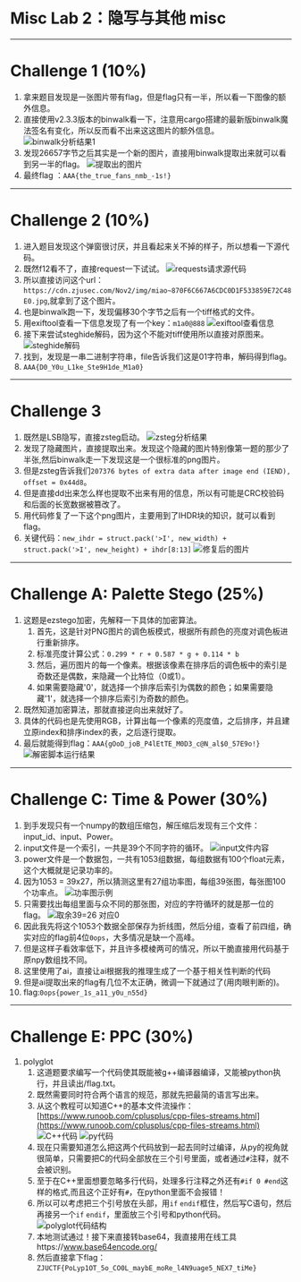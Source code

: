 # Misc Lab 2：隐写与其他 misc

---

# Challenge 1 (10%)
1.  拿来题目发现是一张图片带有flag，但是flag只有一半，所以看一下图像的额外信息。
2.  直接使用v2.3.3版本的binwalk看一下，注意用cargo搭建的最新版binwalk魔法签名有变化，所以反而看不出来这这图片的额外信息。
    ![binwalk分析结果1](s1.png)
3.  发现26657字节之后其实是一个新的图片，直接用binwalk提取出来就可以看到另一半的flag。
    ![提取出的图片](s2.jpg)
4.  最终flag ：`AAA{the_true_fans_nmb_-1s!}`

---

# Challenge 2 (10%)
1.  进入题目发现这个弹窗很讨厌，并且看起来关不掉的样子，所以想看一下源代码。
2.  既然f12看不了，直接request一下试试。
    ![requests请求源代码](m1.png)
3.  所以直接访问这个url：`https://cdn.zjusec.com/Nov2/img/miao~870F6C667A6CDC0D1F533859E72C48E0.jpg`,就拿到了这个图片。
4.  也是binwalk跑一下，发现偏移30个字节之后有一个tiff格式的文件。
5.  用exiftool查看一下信息发现了有一个key：`m1a0@888`
    ![exiftool查看信息](m2.png)
6.  接下来尝试steghide解码，因为这个不能对tiff使用所以直接对原图来。
    ![steghide解码](m3.png)
7.  找到，发现是一串二进制字符串，file告诉我们这是01字符串，解码得到flag。
8.  `AAA{D0_Y0u_L1ke_Ste9H1de_M1a0}`

---

# Challenge 3
1.  既然是LSB隐写，直接zsteg启动。
    ![zsteg分析结果](n1.png)
2.  发现了隐藏图片，直接提取出来。发现这个隐藏的图片特别像第一题的那少了半张,然后binwalk走一下发现这是一个很标准的png图片。
3.  但是zsteg告诉我们`207376 bytes of extra data after image end (IEND), offset = 0x44d8`。
4.  但是直接dd出来怎么样也提取不出来有用的信息，所以有可能是CRC校验码和后面的长宽数据被篡改了。
5.  用代码修复了一下这个png图片，主要用到了IHDR块的知识，就可以看到flag。
6.  关键代码：`new_ihdr = struct.pack('>I', new_width) + struct.pack('>I', new_height) + ihdr[8:13]`
    ![修复后的图片](n2.png)

---

# Challenge A: Palette Stego (25%)
1.  这题是ezstego加密，先解释一下具体的加密算法。
    1.  首先，这是针对PNG图片的调色板模式，根据所有颜色的亮度对调色板进行重新排序。
    2.  标准亮度计算公式：`0.299 * r + 0.587 * g + 0.114 * b`
    3.  然后，遍历图片的每一个像素。根据该像素在排序后的调色板中的索引是奇数还是偶数，来隐藏一个比特位（0或1）。
    4.  如果需要隐藏'0'，就选择一个排序后索引为偶数的颜色；如果需要隐藏'1'，就选择一个排序后索引为奇数的颜色。
2.  既然知道加密算法，那就直接逆向出来就好了。
3.  具体的代码也是先使用RGB，计算出每一个像素的亮度值，之后排序，并且建立原index和排序index的表，之后逐行提取。
4.  最后就能得到flag：`AAA{gOoD_joB_P4lEtTE_M0D3_c@N_al$0_57E9o!}`
    ![解密脚本运行结果](z1.png)

---

# Challenge C: Time & Power (30%)
1.  到手发现只有一个numpy的数组压缩包，解压缩后发现有三个文件：input\_id、input、Power。
2.  input文件是一个索引，一共是39个不同字符的循环。
    ![input文件内容](p1.png)
3.  power文件是一个数据包，一共有1053组数据，每组数据有100个float元素，这个大概就是记录功率的。
4.  因为1053 = 39x27，所以猜测这里有27组功率图，每组39张图，每张图100个功率点。
    ![功率图示例](p2.png)
5.  只需要找出每组里面与众不同的那张图，对应的字符循环的就是那一位的flag。
    ![取余39=26 对应0](p3.png)
6.  因此我先将这个1053个数据全部保存为折线图，然后分组，查看了前四组，确实对应的flag前4位`0ops`，大多情况是缺一个高峰。
7.  但是这样子看效率低下，并且许多模棱两可的情况，所以干脆直接用代码基于原npy数组找不同。
8.  这里使用了ai，直接让ai根据我的推理生成了一个基于相关性判断的代码
9.  但是ai提取出来的flag有几位不太正确，微调一下就通过了(用肉眼判断的)。
10. flag:`0ops{power_1s_a11_y0u_n55d}`

---

# Challenge E: PPC (30%)
1.  polyglot 
    1.  这道题要求编写一个代码使其既能被g++编译器编译，又能被python执行，并且读出/flag.txt。
    2.  既然需要同时符合两个语言的规范，那就先把最简的语言写出来。
    3.  从这个教程可以知道C++的基本文件流操作：[https://www.runoob.com/cplusplus/cpp-files-streams.html](https://www.runoob.com/cplusplus/cpp-files-streams.html)
        ![C++代码](pl1.png)
        ![py代码](pl2.png)
    4.  现在只需要知道怎么把这两个代码放到一起去同时过编译，从py的视角就很简单，只需要把C的代码全部放在三个引号里面，或者通过`#`注释，就不会被识别。
    5.  至于在C++里面想要忽略多行代码，处理多行注释之外还有`#if 0 #end`这样的格式,而且这个正好有`#`，在python里面不会报错！
    6.  所以可以考虑把三个引号放在头部，用`if` `endif`框住，然后写C语句，然后再接另一个`if` `endif`，里面放三个引号和python代码。
        ![polyglot代码结构](pl3.png)
    7.  本地测试通过！接下来直接转base64，我直接用在线工具https://www.base64encode.org/
    8.  然后直接拿下flag：`ZJUCTF{PoLyp1OT_5o_CO0L_maybE_moRe_l4N9uage5_NEX7_tiMe}`